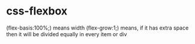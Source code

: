 # css-flexbox

(flex-basis:100%;) means width
(flex-grow:1;) means, if it has extra space then it will be divided equally in every item or div 